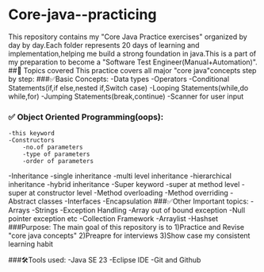 # Core-java--practicing
 This repository contains my "Core Java Practice exercises" organized by day by day.Each folder represents 20 days of learning and implementation,helping me build a strong foundation in java.This is a part of my preparation to become a "Software Test Engineer(Manual+Automation)".
 ##📁 Topics covered
 This practice covers all major "core java"concepts step by step:
 ###✅Basic Concepts:
   -Data types
   -Operators
   -Conditional Statements(if,if else,nested if,Switch case)
   -Looping Statements(while,do while,for)
   -Jumping Statements(break,continue)
   -Scanner for user input
 ### ✅ Object Oriented Programming(oops): 
    -this keyword
    -Constructors
        -no.of parameters
        -type of parameters
        -order of parameters
   -Inheritance
       -single inheritance
       -multi level inheritance
       -hierarchical inheritance
       -hybrid inheritance
   -Super keyword
       -super at method level
       -super at constructor level
   -Method overloading
   -Method overriding
   -Abstract classes
   -Interfaces
   -Encapsulation
 ###✅Other Important topics:
     -Arrays
     -Strings
     -Exception Handling
         -Array out of bound exception
         -Null pointer exception etc
     -Collection Framework
         -Arraylist
         -Hashset
 ###Purpose:
 The main goal of this repository is to
 1)Practice and Revise "core java concepts"
 2)Preapre for interviews
 3)Show case my consistent learning habit

 ###🛠Tools used:
   -Java SE 23
   -Eclipse IDE
   -Git and Github
 
 

